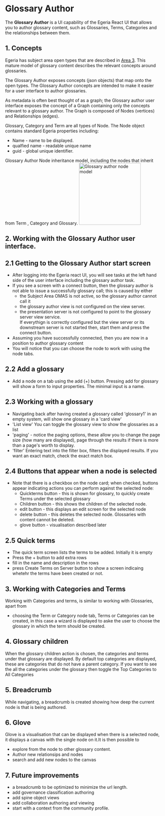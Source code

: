 <!-- SPDX-License-Identifier: CC-BY-4.0 -->
<!-- Copyright Contributors to the ODPi Egeria project 2020. -->

# Glossary Author

The **Glossary Author** is a UI capability of the Egeria React UI that allows you to author glossary content, such as Glossaries, Terms, Categories
and the relationships between them.

## 1. Concepts

Egeria has subject area open types that are described in [Area 3](https://egeria.odpi.org/open-metadata-publication/website/open-metadata-types/Area-3-models.html). This mature model of glossary content describes the relevant concepts around glossaries.

The Glossary Author exposes concepts (json objects) that map onto the open types. The Glossary Author concepts are intended to make it easier for a 
user interface to author glossaries. 

As metadata is often best thought of as a graph; the Glossary author user interface exposes the concept of a Graph containing only the concepts relevant  to a glossary author. The Graph is composed of Nodes (vertices) and Relationships (edges).  

Glossary, Category and Term are all types of Node. The Node object contains standard Egeria properties including:

* Name - name to be displayed.
* qualfied name - readable unique name
* guid - global unique identifier.

Glossary Author Node inheritance model, including the nodes that inherit from Term , Category and Glossary. 
 <img src="Glossary author Node.png" alt="Glossary author node model" width="200px" />

## 2. Working with the Glossary Author user interface.


## 2.1 Getting to the Glossary Author start screen
- After logging into the Egeria react UI, you will see tasks at the left hand side of the user interface including the glossary author task.
- If you see a screen with a connect button, then the glossary author is not able to issue a successfully glossary call; this is caused by either
   - the Subject Area OMAS is not active, so the glossary author cannot call it
   - the glossary author view is not configured on the view server.
   - the presentation server is not configured to point to the glossary server view service.   
   If everythign is correctly configured but the view server or its downstream server is not started then, start them and press the connect button.  
- Assuming you have successfully connected, then you are now in a position to author glossary content 
- You will notice that you can choose the node to work with using the node tabs.

## 2.2 Add a glossary
- Add a node on a tab using the add (+) button. Pressing add for glossary will show a form to input properties. The minimal input is a name.

 ## 2.3 Working with a glossary
- Navigating back after having created a glossary called 'glossary1' in an empty system, will show one glossary in a 'card view'
- 'List view' You can toggle the glossary view to show the glossaries as a list
- 'paging' - notice the paging options, these allow you to change the page size (how many are displayed), page through the results if there is more than a page's worth to display.
- 'filter' Entering text into the filter box, filters the displayed results. If you want an exact match, check the exact match box.

## 2.4 Buttons that appear when a node is selected 
- Note that there is a checkbox on the node card; when checked, buttons appear indicating actions you can perform against the selected node:
  - Quickterms button - this is shown for glossary, to quickly create Terms under the selected glossary
  - Children button -  this shows the children of the selected node.
  - edit button - this displays an edit screen for the selected node
  - delete button - this deletes the selected node. Glossaries with content cannot be deleted.
  - glove button - visualisation described later

## 2.5 Quick terms
- The quick term screen lists the terms to be added. Initially it is empty
- Press the + button to add extra rows
- fill in the name and description in the rows
- press Create Terms on Server button to show a screen indicaing whetehr the terms have been created or not.

## 3. Working with Categories and Terms
Working with Categories and terms, is similar to working with Glossaries, apart from
  - choosing the Term or Category node tab, Terms or Categories can be created, in this case a wizard is displayed to aske the user to choose the glossary in which the term should be created. 

## 4. Glossary children
When the glossary children action is chosen, the categories and terms under that glossary are displayed. 
By default top categories are displayed, these are categories that do not have a parent category. If you want to see the all the categories under the glossary then toggle the Top Categories to All Categories 

## 5. Breadcrumb
While navigating, a breadcrumb is created showing how deep the current node is that is being authored. 

## 6. Glove
Glove is a visualisation that can be displayed when there is a selected node, it displays a canvas with the single node on it.It is then possible to 
* explore from the node to other glossary content.
* Author new relationsips and nodes 
* search and add new nodes to the canvas 


## 7. Future improvements
- a breadcrumb to be optimized to minimize the url length.
- add governance classification authoring
- add spine object views
- add collaboration authoring and viewing
- start with a context from the community profile.   
